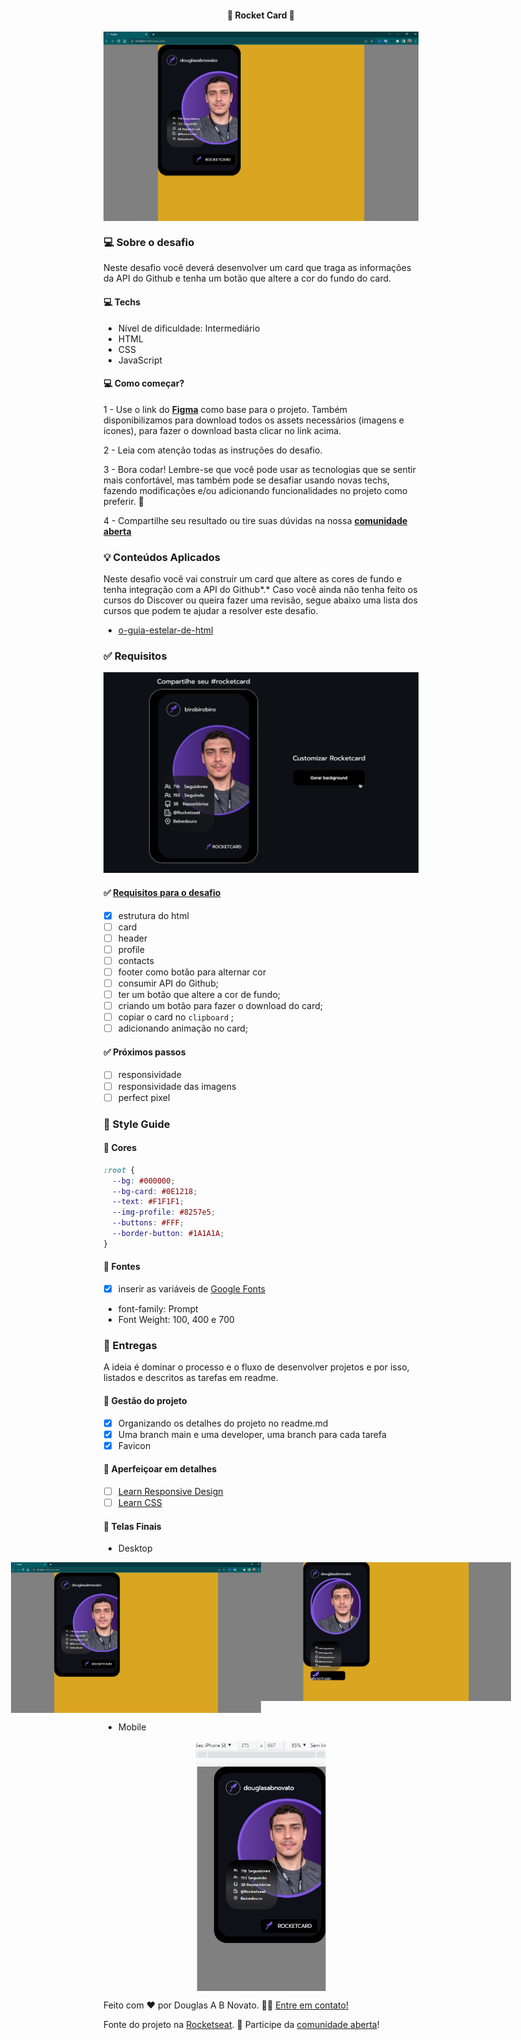 <h4 align="center"> 
	🚧 Rocket Card 🚀
</h4>

<p align="center" style="display: flex; align-items: flex-start; justify-content: center;">
  <img alt="rocket card" title="#rocket-card" src="./.github/desktop-2.jpg">
</p>    

### 💻 Sobre o desafio 

Neste desafio você deverá desenvolver um card que traga as informações da API do Github e tenha um botão que altere a cor do fundo do card.

#### 💻 Techs

- Nível de dificuldade: Intermediário
- HTML
- CSS
- JavaScript

#### 💻 Como começar? 

1 - Use o link do **[Figma](https://www.figma.com/file/xszb6WTlwCXWqE5jg4q2SO/DD-Rocketcard/duplicate)**   como base para o projeto. Também disponibilizamos para download todos os assets necessários (imagens e ícones), para fazer o download basta clicar no link acima.  

2 - Leia com atenção todas as instruções do desafio.

3 - Bora codar! Lembre-se que você pode usar as tecnologias que se sentir mais confortável, mas também pode se desafiar usando novas techs, fazendo modificações e/ou adicionando funcionalidades no projeto como preferir. 🚀

4 - Compartilhe seu resultado ou tire suas dúvidas na nossa [**comunidade aberta**](https://discord.gg/bacwY2gDCF)  

### 💡 Conteúdos Aplicados

Neste desafio você vai construir um card que altere as cores de fundo e tenha integração com a API do Github*.* Caso você ainda não tenha feito os cursos do Discover ou queira fazer uma revisão, segue abaixo uma lista dos cursos que podem te ajudar a resolver este desafio.

- [o-guia-estelar-de-html](https://app.rocketseat.com.br/discover/course/o-guia-estelar-de-html)

### ✅ **Requisitos**

![preview.gif](./.github/preview.gif) 

#### ✅ [Requisitos para o desafio](https://efficient-sloth-d85.notion.site/Desafio-Rocketcard-0d3572ef941f4a88889191773fe61c44#a37db0b5c5fa456fad709625adb06dd1)
 
- [x] estrutura do html
- [ ] card
- [ ] header
- [ ] profile
- [ ] contacts
- [ ] footer como botão para alternar cor
- [ ] consumir API do Github;
- [ ] ter um botão que altere a cor de fundo;
- [ ] criando um botão para fazer o download do card;
- [ ] copiar o card no `clipboard` ;
- [ ] adicionando animação no card;

#### ✅ Próximos passos

- [ ] responsividade
- [ ] responsividade das imagens 
- [ ] perfect pixel

### 🎨 Style Guide

#### 🎨 Cores
 
```css
:root {
  --bg: #000000;
  --bg-card: #0E1218;
  --text: #F1F1F1;
  --img-profile: #8257e5;
  --buttons: #FFF;
  --border-button: #1A1A1A;
}
```

#### 🎨 Fontes

- [x] inserir as variáveis de [Google Fonts](https://fonts.google.com/)
- font-family: Prompt 
- Font Weight: 100, 400 e 700
 
### 📅 Entregas

A ideia é dominar o processo e o fluxo de desenvolver projetos e por isso, listados e descritos as tarefas em readme.

#### 📅 Gestão do projeto

- [x] Organizando os detalhes do projeto no readme.md
- [x] Uma branch main e uma developer, uma branch para cada tarefa
- [x] Favicon

#### 📅 Aperfeiçoar em detalhes

- [ ] [Learn Responsive Design](https://web.dev/learn/design/)
- [ ] [Learn CSS](https://web.dev/learn/css/)

#### 📅 Telas Finais

- Desktop

<p align="center" style="display: flex; align-items: flex-start; justify-content: center;">
  <img alt="login form" title="#login-form" src="./.github/desktop-2.jpg" width="400px">  
  <img alt="login form" title="#login-form" src="./.github/desktop-1.jpg" width="400px">  
</p>  

- Mobile

<p align="center" style="display: flex; align-items: flex-start; justify-content: center;">
  <img alt="login form" title="#rocketnews" src="./.github/mobile-1.jpg" height="400px"> 
</p>  

Feito com ❤️ por Douglas A B Novato. 👋🏽 [Entre em contato!](https://www.linkedin.com/in/douglasabnovato/)
 
Fonte do projeto na [Rocketseat](https://www.rocketseat.com.br/). 👋 Participe da [comunidade aberta](https://discord.gg/bacwY2gDCF)!